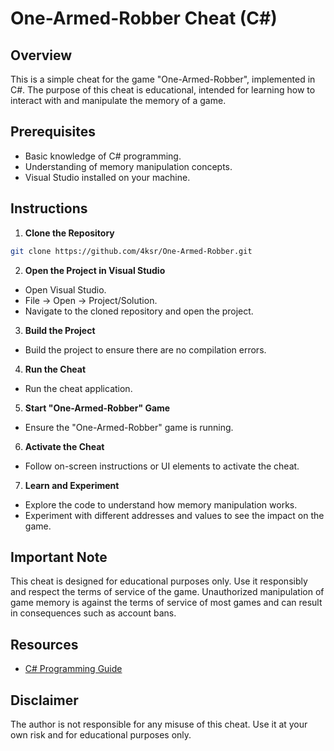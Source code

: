 # One-Armed-Robber Cheat (C#)

## Overview
This is a simple cheat for the game "One-Armed-Robber", implemented in C#. The purpose of this cheat is educational, intended for learning how to interact with and manipulate the memory of a game.

## Prerequisites
- Basic knowledge of C# programming.
- Understanding of memory manipulation concepts.
- Visual Studio installed on your machine.

## Instructions

1. **Clone the Repository**
```bash
git clone https://github.com/4ksr/One-Armed-Robber.git
```
2. **Open the Project in Visual Studio**
- Open Visual Studio.
- File -> Open -> Project/Solution.
- Navigate to the cloned repository and open the project.

3. **Build the Project**
- Build the project to ensure there are no compilation errors.

4. **Run the Cheat**
- Run the cheat application.

5. **Start "One-Armed-Robber" Game**
- Ensure the "One-Armed-Robber" game is running.

6. **Activate the Cheat**
- Follow on-screen instructions or UI elements to activate the cheat.

7. **Learn and Experiment**
- Explore the code to understand how memory manipulation works.
- Experiment with different addresses and values to see the impact on the game.

## Important Note
This cheat is designed for educational purposes only. Use it responsibly and respect the terms of service of the game. Unauthorized manipulation of game memory is against the terms of service of most games and can result in consequences such as account bans.

## Resources
- [C# Programming Guide](https://docs.microsoft.com/en-us/dotnet/csharp/)

## Disclaimer
The author is not responsible for any misuse of this cheat. Use it at your own risk and for educational purposes only.
